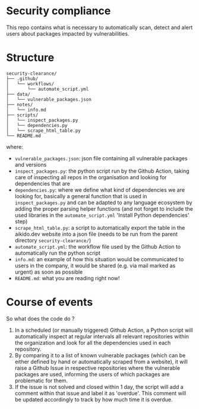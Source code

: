 # Security compliance

This repo contains what is necessary to automatically scan, detect and alert users about packages impacted by vulnerabilities.

# Structure
```
security-clearance/
├── .github/
│   └── workflows/
│       └── automate_script.yml
├── data/
│   └── vulnerable_packages.json
├── notes/
│   └── info.md
├── scripts/
│   └── inspect_packages.py
│   └── dependencies.py
│   └── scrape_html_table.py
└── README.md
```
where:
- `vulnerable_packages.json`: json file containing all vulnerable packages and versions
- `inspect_packages.py`: the python script run by the Github Action, taking care of inspecting all repos in the organisation and looking for dependencies that are 
- `dependencies.py`: where we define what kind of dependencies we are looking for, basically a general function that is used in `inspect_packages.py` and can be adapted to any language ecosystem by adding the proper parsing helper functions (and not forget to include the used libraries in the `automate_script.yml` 'Install Python dependencies' step)
- `scrape_html_table.py`: a script to automatically export the table in the aikido.dev website into a json file (needs to be run from the parent directory `security-clearance/`)
- `automate_script.yml`: the workflow file used by the Github Action to automatically run the python script 
- `info.md`: an example of how this situation would be communicated to users in the company, it would be shared (e.g. via mail marked as urgent) as soon as possible  
- `README.md`: what you are reading right now!

# Course of events

So what does the code do ?

1) In a scheduled (or manually triggered) Github Action, a Python script will automatically inspect at regular intervals all relevant repositories within the organization and look for all the dependencies used in each repository.
2) By comparing it to a list of known vulnerable packages (which can be either defined by hand or automatically scraped from a website), it will raise a Github Issue in respective repositories where the vulnerable packages are used, informing the users of which packages are problematic for them.
3) If the issue is not solved and closed within 1 day, the script will add a comment within that issue and label it as 'overdue'. This comment will be updated accordingly to track by how much time it is overdue.